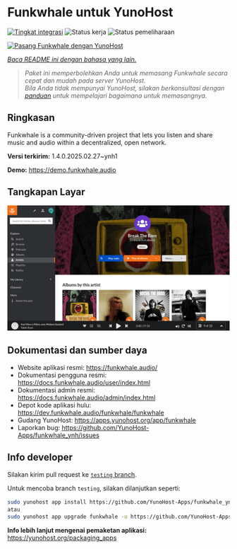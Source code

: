 <!--
N.B.: README ini dibuat secara otomatis oleh <https://github.com/YunoHost/apps/tree/master/tools/readme_generator>
Ini TIDAK boleh diedit dengan tangan.
-->

# Funkwhale untuk YunoHost

[![Tingkat integrasi](https://apps.yunohost.org/badge/integration/funkwhale)](https://ci-apps.yunohost.org/ci/apps/funkwhale/)
![Status kerja](https://apps.yunohost.org/badge/state/funkwhale)
![Status pemeliharaan](https://apps.yunohost.org/badge/maintained/funkwhale)

[![Pasang Funkwhale dengan YunoHost](https://install-app.yunohost.org/install-with-yunohost.svg)](https://install-app.yunohost.org/?app=funkwhale)

*[Baca README ini dengan bahasa yang lain.](./ALL_README.md)*

> *Paket ini memperbolehkan Anda untuk memasang Funkwhale secara cepat dan mudah pada server YunoHost.*  
> *Bila Anda tidak mempunyai YunoHost, silakan berkonsultasi dengan [panduan](https://yunohost.org/install) untuk mempelajari bagaimana untuk memasangnya.*

## Ringkasan

Funkwhale is a community-driven project that lets you listen and share music and audio within a decentralized, open network. 

**Versi terkirim:** 1.4.0.2025.02.27~ynh1

**Demo:** <https://demo.funkwhale.audio>

## Tangkapan Layar

![Tangkapan Layar pada Funkwhale](./doc/screenshots/screenshot1.png)

## Dokumentasi dan sumber daya

- Website aplikasi resmi: <https://funkwhale.audio/>
- Dokumentasi pengguna resmi: <https://docs.funkwhale.audio/user/index.html>
- Dokumentasi admin resmi: <https://docs.funkwhale.audio/admin/index.html>
- Depot kode aplikasi hulu: <https://dev.funkwhale.audio/funkwhale/funkwhale>
- Gudang YunoHost: <https://apps.yunohost.org/app/funkwhale>
- Laporkan bug: <https://github.com/YunoHost-Apps/funkwhale_ynh/issues>

## Info developer

Silakan kirim pull request ke [`testing` branch](https://github.com/YunoHost-Apps/funkwhale_ynh/tree/testing).

Untuk mencoba branch `testing`, silakan dilanjutkan seperti:

```bash
sudo yunohost app install https://github.com/YunoHost-Apps/funkwhale_ynh/tree/testing --debug
atau
sudo yunohost app upgrade funkwhale -u https://github.com/YunoHost-Apps/funkwhale_ynh/tree/testing --debug
```

**Info lebih lanjut mengenai pemaketan aplikasi:** <https://yunohost.org/packaging_apps>
